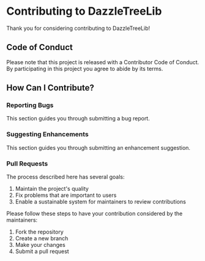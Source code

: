 # Contributing to DazzleTreeLib

Thank you for considering contributing to DazzleTreeLib!

## Code of Conduct

Please note that this project is released with a Contributor Code of Conduct.
By participating in this project you agree to abide by its terms.

## How Can I Contribute?

### Reporting Bugs

This section guides you through submitting a bug report.

### Suggesting Enhancements

This section guides you through submitting an enhancement suggestion.

### Pull Requests

The process described here has several goals:

1. Maintain the project's quality
2. Fix problems that are important to users
3. Enable a sustainable system for maintainers to review contributions

Please follow these steps to have your contribution considered by the maintainers:

1. Fork the repository
2. Create a new branch
3. Make your changes
4. Submit a pull request

